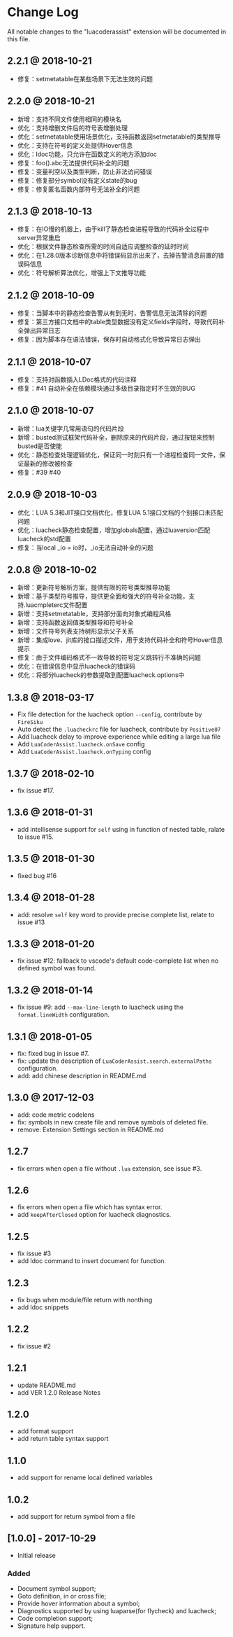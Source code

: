 # Change Log

All notable changes to the "luacoderassist" extension will be documented in this file.

## 2.2.1 @ 2018-10-21

- 修复：setmetatable在某些场景下无法生效的问题

## 2.2.0 @ 2018-10-21

- 新增：支持不同文件使用相同的模块名
- 优化：支持增删文件后的符号表增删处理
- 优化：setmetatable使用场景优化，支持函数返回setmetatable的类型推导
- 优化：支持在符号的定义处提供Hover信息
- 优化：ldoc功能，只允许在函数定义的地方添加doc
- 修复：foo().abc无法提供代码补全的问题
- 修复：变量判空以及类型判断，防止非法访问错误
- 修复：修复部分symbol没有定义state的bug
- 修复：修复匿名函数内部符号无法补全的问题

## 2.1.3 @ 2018-10-13

- 修复：在IO慢的机器上，由于kill了静态检查进程导致的代码补全过程中server异常重启
- 优化：根据文件静态检查所需的时间自适应调整检查的延时时间
- 优化：在1.28.0版本诊断信息中将错误码显示出来了，去掉告警消息前置的错误码信息
- 优化：符号解析算法优化，增强上下文推导功能

## 2.1.2 @ 2018-10-09

- 修复：当脚本中的静态检查告警从有到无时，告警信息无法清除的问题
- 修复：第三方接口文档中的table类型数据没有定义fields字段时，导致代码补全弹出异常日志
- 修复：因为脚本存在语法错误，保存时自动格式化导致异常日志弹出

## 2.1.1 @ 2018-10-07

- 修复：支持对函数插入LDoc格式的代码注释
- 修复：#41 自动补全在依赖模块通过多级目录指定时不生效的BUG

## 2.1.0 @ 2018-10-07

- 新增：lua关键字几常用语句的代码片段
- 新增：busted测试框架代码补全，删除原来的代码片段，通过按钮来控制busted是否使能
- 优化：静态检查处理逻辑优化，保证同一时刻只有一个进程检查同一文件，保证最新的修改被检查
- 修复：#39 #40

## 2.0.9 @ 2018-10-03

- 优化：LUA 5.3和JIT接口文档优化，修复LUA 5.1接口文档的个别接口未匹配问题
- 优化：luacheck静态检查配置，增加globals配置，通过luaversion匹配luacheck的std配置
- 修复：当local _io = io时，_io无法自动补全的问题

## 2.0.8 @ 2018-10-02

- 新增：更新符号解析方案，提供有限的符号类型推导功能
- 新增：基于类型符号推导，提供更全面和强大的符号补全功能，支持.luacmpleterc文件配置
- 新增：支持setmetatable，支持部分面向对象式编程风格
- 新增：支持函数返回值类型推导和符号补全
- 新增：文件符号列表支持树形显示父子关系
- 新增：集成love、jit库的接口描述文件，用于支持代码补全和符号Hover信息提示
- 修复：由于文件编码格式不一致导致的符号定义跳转行不准确的问题
- 优化：在错误信息中显示luacheck的错误码
- 优化：将部分luacheck的参数提取到配置luacheck.options中

## 1.3.8 @ 2018-03-17

- Fix file detection for the luacheck option `--config`, contribute by `FireSiku`
- Auto detect the `.luacheckrc` file for luacheck, contribute by `Positive07`
- Add luacheck delay to improve experience while editing a large lua file
- Add `LuaCoderAssist.luacheck.onSave` config
- Add `LuaCoderAssist.luacheck.onTyping` config

## 1.3.7 @ 2018-02-10

- fix issue #17.

## 1.3.6 @ 2018-01-31

- add intellisense support for `self` using in function of nested table, ralate to issue #15.

## 1.3.5 @ 2018-01-30

- fixed bug #16

## 1.3.4 @ 2018-01-28

- add: resolve `self` key word to provide precise complete list, relate to issue #13

## 1.3.3 @ 2018-01-20

- fix issue #12: fallback to vscode's default code-complete list when no defined symbol was found.

## 1.3.2 @ 2018-01-14

- fix issue #9: add `--max-line-length` to luacheck using the `format.lineWidth` configuration.

## 1.3.1 @ 2018-01-05

- fix: fixed bug in issue #7.
- fix: update the description of `LuaCoderAssist.search.externalPaths` configuration.
- add: add chinese description in README.md

## 1.3.0 @ 2017-12-03

- add: code metric codelens
- fix: symbols in new create file and remove symbols of deleted file.
- remove: Extension Settings section in README.md

## 1.2.7

- fix errors when open a file without `.lua` extension, see issue #3.

## 1.2.6

- fix errors when open a file which has syntax error.
- add `keepAfterClosed` option for luacheck diagnostics.

## 1.2.5

- fix issue #3
- add ldoc command to insert document for function.

## 1.2.3

- fix bugs when module/file return with nonthing
- add ldoc snippets

## 1.2.2

- fix issue #2

## 1.2.1

- update README.md
- add VER 1.2.0 Release Notes

## 1.2.0

- add format support
- add return table syntax support

## 1.1.0

- add support for rename local defined variables

## 1.0.2

- add support for return symbol from a file

## [1.0.0] - 2017-10-29

- Initial release

### Added

- Document symbol support;
- Goto definition, in or cross file;
- Provide hover information about a symbol;
- Diagnostics supported by using luaparse(for flycheck) and luacheck;
- Code completion support;
- Signature help support.
